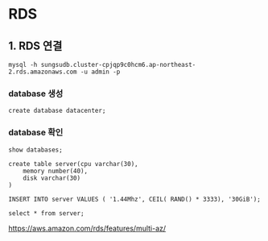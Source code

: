 # RDS

## 1. RDS 연결

```
mysql -h sungsudb.cluster-cpjqp9c0hcm6.ap-northeast-2.rds.amazonaws.com -u admin -p
```

### database 생성 
```
create database datacenter;
```

### database 확인
```
show databases;
```

```
create table server(cpu varchar(30), 
    memory number(40),
    disk varchar(30)
)

INSERT INTO server VALUES ( '1.44Mhz', CEIL( RAND() * 3333), '30GiB');

select * from server;
```
https://aws.amazon.com/rds/features/multi-az/